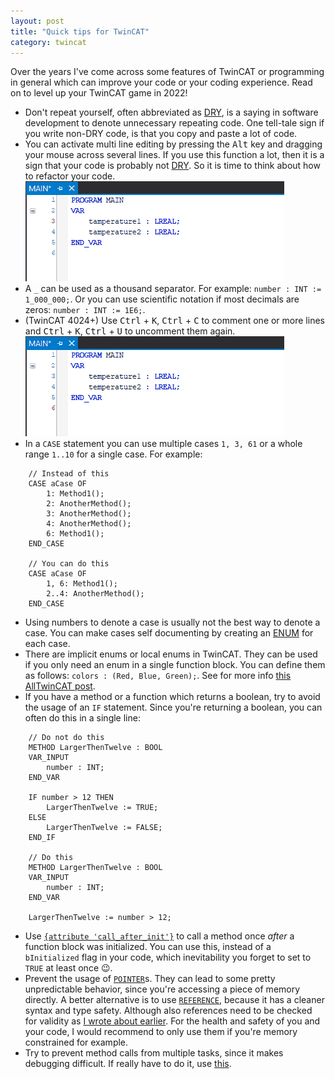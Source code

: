 ```yaml
---
layout: post
title: "Quick tips for TwinCAT"
category: twincat
---
```


Over the years I've come across some features of TwinCAT or programming in general which can improve your code or your coding experience. Read on to level up your TwinCAT game in 2022!

- Don't repeat yourself, often abbreviated as [DRY](https://en.wikipedia.org/wiki/Don%27t_repeat_yourself), is a saying in software development to denote unnecessary repeating code. One tell-tale sign if you write non-DRY code, is that you copy and paste a lot of code.
- You can activate multi line editing by pressing the <kbd>Alt</kbd> key and dragging your mouse across several lines. If you use this function a lot, then it is a sign that your code is probably not [DRY](https://en.wikipedia.org/wiki/Don%27t_repeat_yourself). So it is time to think about how to refactor your code.
    ![multi line editing with Alt key](/assets/2022-01-09-tc-quicktips/multiline_editing.gif)
- A `_` can be used as a thousand separator. For example: `number : INT := 1_000_000;`. Or you can use scientific notation if most decimals are zeros: `number : INT := 1E6;`. 
- (TwinCAT 4024+) Use <kbd>Ctrl</kbd> + <kbd>K</kbd>, <kbd>Ctrl</kbd> + <kbd>C</kbd> to comment one or more lines and <kbd>Ctrl</kbd> + <kbd>K</kbd>, <kbd>Ctrl</kbd> + <kbd>U</kbd> to uncomment them again. 
    ![comment one or more lines](/assets/2022-01-09-tc-quicktips/commenting.gif)
- In a `CASE` statement you can use multiple cases `1, 3, 61` or a whole range `1..10` for a single case. For example:

```
	// Instead of this
	CASE aCase OF
	    1: Method1();
	    2: AnotherMethod();
	    3: AnotherMethod();
	    4: AnotherMethod();  
	    6: Method1();  
	END_CASE

	// You can do this
	CASE aCase OF
	    1, 6: Method1();
	    2..4: AnotherMethod(); 
	END_CASE
```
- Using numbers to denote a case is usually not the best way to denote a case. You can make cases self documenting by creating an [ENUM](https://infosys.beckhoff.com/english.php?content=../content/1033/tcplccontrol/html/tcplcctrl_enum.htm&id=) for each case. 
- There are implicit enums or local enums in TwinCAT. They can be used if you only need an enum in a single function block. You can define them as follows: `colors : (Red, Blue, Green);`. See for more info [this AllTwinCAT post](https://alltwincat.com/2021/11/16/local-enumerations/).  
- If you have a method or a function which returns a boolean, try to avoid the usage of an `IF` statement. Since you're returning a boolean, you can often do this in a single line:

```
	// Do not do this
	METHOD LargerThenTwelve : BOOL
	VAR_INPUT
		number : INT;
	END_VAR

	IF number > 12 THEN
		LargerThenTwelve := TRUE;
	ELSE
		LargerThenTwelve := FALSE;
	END_IF

	// Do this
	METHOD LargerThenTwelve : BOOL
	VAR_INPUT
		number : INT;
	END_VAR

	LargerThenTwelve := number > 12;
```
- Use [`{attribute 'call_after_init'}`](https://infosys.beckhoff.com/english.php?content=../content/1033/tc3_plc_intro/2529600907.html&id=) to call a method once _after_ a function block was initialized. You can use this, instead of a `bInitialized` flag in your code, which inevitability you forget to set to `TRUE` at least once 😉.
- Prevent the usage of [`POINTER`](https://infosys.beckhoff.com/content/1033/tc3_plc_intro/2529453451.html?id=5839194631499501145)s. They can lead to some pretty unpredictable behavior, since you're accessing a piece of memory directly. A better alternative is to use [`REFERENCE`](https://infosys.beckhoff.com/content/1033/tc3_plc_intro/2529458827.html?id=2716630061017907414), because it has a cleaner syntax and type safety. Although also references need to be checked for validity as [I wrote about earlier](https://cookncode.com/twincat/2021/02/07/preventing-page-faults-from-references.html). For the health and safety of you and your code, I would recommend to only use them if you're memory constrained for example.
- Try to prevent method calls from multiple tasks, since it makes debugging difficult. If really have to do it, use [this](https://infosys.beckhoff.com/content/1033/tc3_plc_intro/45844579955484184843.html?id=2972649925198044529). 